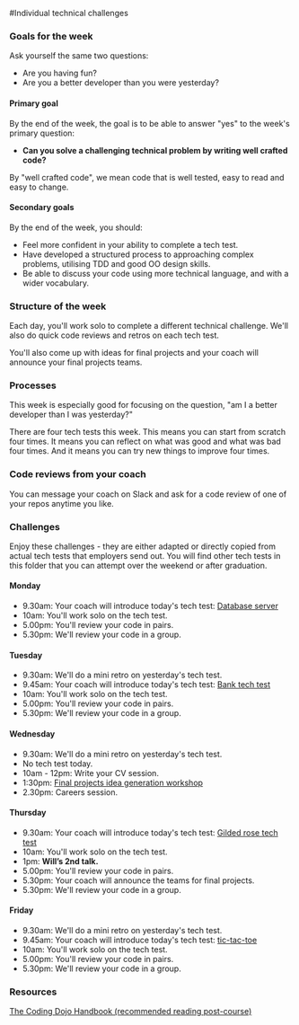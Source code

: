 #Individual technical challenges

### Goals for the week

Ask yourself the same two questions:

* Are you having fun?
* Are you a better developer than you were yesterday?

#### Primary goal

By the end of the week, the goal is to be able to answer "yes" to the week's primary question:

* **Can you solve a challenging technical problem by writing well crafted code?**

By "well crafted code", we mean code that is well tested, easy to read and easy to change.

#### Secondary goals

By the end of the week, you should:

* Feel more confident in your ability to complete a tech test.
* Have developed a structured process to approaching complex problems, utilising TDD and good OO design skills.
* Be able to discuss your code using more technical language, and with a wider vocabulary.

### Structure of the week

Each day, you'll work solo to complete a different technical challenge.  We'll also do quick code reviews and retros on each tech test.

You'll also come up with ideas for final projects and your coach will announce your final projects teams.

### Processes

This week is especially good for focusing on the question, "am I a better developer than I was yesterday?"

There are four tech tests this week.  This means you can start from scratch four times.  It means you can reflect on what was good and what was bad four times.  And it means you can try new things to improve four times.

### Code reviews from your coach

You can message your coach on Slack and ask for a code review of one of your repos anytime you like.

### Challenges

Enjoy these challenges - they are either adapted or directly copied from actual tech tests that employers send out. You will find other tech tests in this folder that you can attempt over the weekend or after graduation.

#### Monday

* 9.30am: Your coach will introduce today's tech test: [Database server](database_server.md)
* 10am: You'll work solo on the tech test.
* 5.00pm: You'll review your code in pairs.
* 5.30pm: We'll review your code in a group.

#### Tuesday

* 9.30am: We'll do a mini retro on yesterday's tech test.
* 9.45am: Your coach will introduce today's tech test: [Bank tech test](bank_tech_test.md)
* 10am: You'll work solo on the tech test.
* 5.00pm: You'll review your code in pairs.
* 5.30pm: We'll review your code in a group.

#### Wednesday

* 9.30am: We'll do a mini retro on yesterday's tech test.
* No tech test today.
* 10am - 12pm: Write your CV session.
* 1:30pm: [Final projects idea generation workshop](https://github.com/makersacademy/skills-workshops/blob/master/project_idea_generation_workshop.md)
* 2.30pm: Careers session.

#### Thursday

* 9.30am: Your coach will introduce today's tech test: [Gilded rose tech test](gilded_rose.md)
* 10am: You'll work solo on the tech test.
* 1pm: **Will’s 2nd talk.**
* 5.00pm: You'll review your code in pairs.
* 5.30pm: Your coach will announce the teams for final projects.
* 5.30pm: We'll review your code in a group.

#### Friday

* 9.30am: We'll do a mini retro on yesterday's tech test.
* 9.45am: Your coach will introduce today's tech test: [tic-tac-toe](tic_tac_toe.md)
* 10am: You'll work solo on the tech test.
* 5.00pm: You'll review your code in pairs.
* 5.30pm: We'll review your code in a group.

### Resources

[The Coding Dojo Handbook (recommended reading post-course)](https://leanpub.com/codingdojohandbook)
